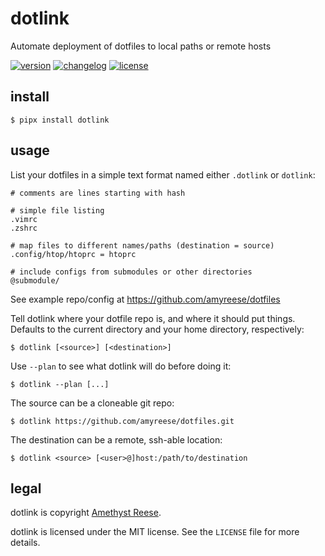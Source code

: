 dotlink
=======

Automate deployment of dotfiles to local paths or remote hosts

[![version](https://img.shields.io/pypi/v/dotlink.svg)](https://pypi.org/project/dotlink)
[![changelog](https://img.shields.io/badge/change-log-blue)](https://github.com/amyreese/dotlink/blob/main/CHANGELOG.md)
[![license](https://img.shields.io/pypi/l/dotlink.svg)](https://github.com/amyreese/dotlink/blob/main/LICENSE)


install
-------

    $ pipx install dotlink


usage
-----

List your dotfiles in a simple text format named either `.dotlink` or `dotlink`:

    # comments are lines starting with hash

    # simple file listing
    .vimrc
    .zshrc

    # map files to different names/paths (destination = source)
    .config/htop/htoprc = htoprc

    # include configs from submodules or other directories
    @submodule/

See example repo/config at https://github.com/amyreese/dotfiles

Tell dotlink where your dotfile repo is, and where it should put things.
Defaults to the current directory and your home directory, respectively:

    $ dotlink [<source>] [<destination>]

Use `--plan` to see what dotlink will do before doing it:

    $ dotlink --plan [...]

The source can be a cloneable git repo:

    $ dotlink https://github.com/amyreese/dotfiles.git

The destination can be a remote, ssh-able location:

    $ dotlink <source> [<user>@]host:/path/to/destination


legal
-----

dotlink is copyright [Amethyst Reese](https://noswap.com).

dotlink is licensed under the MIT license.
See the `LICENSE` file for more details.
